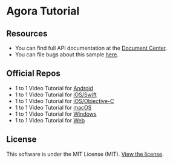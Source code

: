 # Agora Tutorial

## Resources
* You can find full API documentation at the [Document Center](https://docs.agora.io/en/).
* You can file bugs about this sample [here](https://github.com/AgoraIO/Agora-Android-Tutorial-1to1/issues).


## Official Repos
- 1 to 1 Video Tutorial for [Android](https://github.com/AgoraIO/Agora-Android-Tutorial-1to1)
- 1 to 1 Video Tutorial for [iOS/Swift](https://github.com/AgoraIO/Agora-iOS-Tutorial-Swift-1to1)
- 1 to 1 Video Tutorial for [iOS/Objective-C](https://github.com/AgoraIO/Agora-macOS-Tutorial-Objective-C-1to1)
- 1 to 1 Video Tutorial for [macOS](https://github.com/AgoraIO/Agora-macOS-Tutorial-Swift-1to1)
- 1 to 1 Video Tutorial for [Windows](https://github.com/AgoraIO/Agora-Windows-Tutorial-1to1)
- 1 to 1 Video Tutorial for [Web](https://github.com/AgoraIO/Agora-Web-Tutorial-1to1)

## License
This software is under the MIT License (MIT). [View the license](LICENSE.md).
